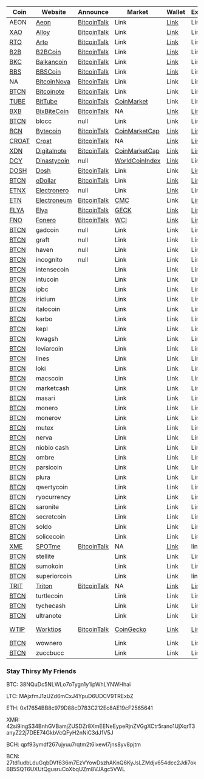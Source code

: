 |  **Coin** | **Website** | **Announce** | **Market** | **Wallet** | **Explorer** | **Algo** | **Script** | **Git** | **Donate** |
|  ------ | ------ | ------ | ------ | ------ | ------ | ------ | ------ | ------ | ------ |
|  AEON | [Aeon](http://www.aeon.cash/) | [BitcoinTalk](https://bitcointalk.org/index.php?topic=641696.0) | Link | [Link](https://www.aeon.cash/#downloads) | Link | cn_lite_v7 | [GitHub](https://github.com/aeugenegray/xmr-stak-aeon.git) |  |  WmtK9TQ6yd2ZWZDAkRsebc2ppzUq2Wuo9XRRjHMH2fvqM3ARVqk3styJ6AavJFcpJFPFtxRGAqGFoJMZGJ6YYzQ61TYGfpykX.....26de7b7abd3e434586941e246e6a0de202ca6ae4677645f990b7d61770f0fe43 |
|  [XAO](https://github.com/aeugenegray/cryptonote-coins-list/tree/master/alloy) | [Alloy](https://alloyproject.org/) | [BitcoinTalk](https://bitcointalk.org/index.php?topic=2676887.0) | Link | [Link](https://alloyproject.org/#wallet) | Link |  | Link |  | Link |
|  [RTO](https://github.com/aeugenegray/cryptonote-coins-list/tree/master/arto) | [Arto](https://www.arto.cash/) | [BitcoinTalk](https://bitcointalk.org/index.php?topic=2932583.0) | Link | [Link](https://www.arto.cash/#download) | Link |  | Link |  | Link |
|  [B2B](https://github.com/aeugenegray/cryptonote-coins-list/tree/master/b2bcoin) | [B2BCoin](https://b2bcoin.xyz/) | [BitcoinTalk](https://bitcointalk.org/index.php?topic=2098163.0) | Link | [Link](https://b2bcoin.xyz/#download) | Link |  | Link |  | Link |
|  [BKC](https://github.com/aeugenegray/cryptonote-coins-list/tree/master/balkancoin) | [Balkancoin](https://www.balkancoin.org/) | [BitcoinTalk](https://bitcointalk.org/index.php?topic=2821734.0) | Link | [Link](https://www.balkancoin.org/downloads/) | Link |  | Link |  | Link |
|  [BBS](https://github.com/aeugenegray/cryptonote-coins-list/tree/master/bbscoin) | [BBSCoin](https://bbscoin.xyz/) | [BitcoinTalk](https://bitcointalk.org/index.php?topic=2861067.0) | Link | [Link](https://bbscoin.xyz/download/#downloads) | Link |  | Link |  | Link |
|  NA | [BitcoinNova](http://bitcoinn.biz/) | [BitcoinTalk](https://bitcointalk.org/index.php?topic=2309303.0) | Link | Link | Link |  | Link |  | Link |
|  [BTCN](https://github.com/aeugenegray/cryptonote-coins-list/tree/master/bitcoinote) | [Bitcoinote](http://www.bitcoinote.org/) | [BitcoinTalk](https://bitcointalk.org/index.php?topic=2660296.0) | Link | Link | Link |  | Link |  | Link |
|  [TUBE](https://github.com/aeugenegray/cryptonote-coins-list/tree/master/bittube) | [BitTube](https://coin.bit.tube/) | [BitcoinTalk](https://bitcointalk.org/index.php?topic=2856278.0) | [CoinMarket](https://coinmarketcap.com/currencies/bit-tube/) | Link | Link |  | Link |  | Link |
|  [BXB](https://github.com/aeugenegray/cryptonote-coins-list/tree/master/bixbitecoin) | [BixBiteCoin](https://bixbite.pro/) | [BitcoinTalk](https://bitcointalk.org/index.php?topic=3443277.0) | NA | [Link](https://bixbite.pro/#download) | [Link](http://explorer.bixbite.pro/) |  | Link |  | Link |
|  [BTCN](https://github.com/aeugenegray/cryptonote-coins-list/tree/master/blocc) | blocc | null | Link | Link | Link |  | Link |  | Link |
|  [BCN](https://github.com/aeugenegray/cryptonote-coins-list/tree/master/bytecoin) | [Bytecoin](https://www.google.com/url?sa=t&rct=j&q=&esrc=s&source=web&cd=2&cad=rja&uact=8&ved=0ahUKEwipu4W3j8jbAhVnl1QKHd9CC3UQFgg9MAE&url=https%3A%2F%2Fbytecoin.org%2F&usg=AOvVaw2A2G0mFi3etnsJNATevwm1) | [BitcoinTalk](https://www.google.com/url?sa=t&rct=j&q=&esrc=s&source=web&cd=9&cad=rja&uact=8&ved=0ahUKEwiEjZnij8jbAhUOCXwKHdFvA_AQFgiKATAI&url=https%3A%2F%2Fbitcointalk.org%2Findex.php%3Ftopic%3D512747.0&usg=AOvVaw2grZmlK4Awvgh-MBE0thZE) | [CoinMarketCap](https://www.google.com/url?sa=t&rct=j&q=&esrc=s&source=web&cd=1&cad=rja&uact=8&ved=0ahUKEwipu4W3j8jbAhVnl1QKHd9CC3UQFggpMAA&url=https%3A%2F%2Fcoinmarketcap.com%2Fcurrencies%2Fbytecoin-bcn%2F&usg=AOvVaw2MaxZeoXDjodTs47TzQIQ7) | [Link](https://www.google.com/url?sa=t&rct=j&q=&esrc=s&source=web&cd=1&cad=rja&uact=8&ved=0ahUKEwif_I_0j8jbAhVrrFQKHWynAU8QFggpMAA&url=https%3A%2F%2Fbytecoin.org%2Fdownloads&usg=AOvVaw2UxlZBr-UCzkFVMQdil7w7) | [Link](https://www.google.com/url?sa=t&rct=j&q=&esrc=s&source=web&cd=1&cad=rja&uact=8&ved=0ahUKEwjLmfn8j8jbAhUJiFQKHa1MDhMQFggpMAA&url=https%3A%2F%2Fchainradar.com%2F&usg=AOvVaw1DTxfk57TE4BeObsNqUcqv) |  | Link |  | 27td1udbLduGqbDVf636m7EzVYowDszhAKnQ6KyJsLZMdjv654dcc2Jdi7ok6B5SQT6UXUtQgusruCoXbqUZm8VJAgc5VWL |
|  [CROAT](https://github.com/aeugenegray/cryptonote-coins-list/tree/master/croat) | [Croat](http://croat.cat/) | [BitcoinTalk](https://bitcointalk.org/index.php?topic=2102443.0) | NA | [Link](http://croat.cat/#downloads) | [Link](http://178.22.71.122/) |  | Link |  | Link |
|  [XDN](https://github.com/aeugenegray/cryptonote-coins-list/tree/master/digitalnote) | [Digitalnote](http://www.digitalnote.biz/) | [BitcoinTalk](https://bitcointalk.org/index.php?topic=1082745.0) | [CoinMarketCap](https://www.google.com/url?sa=t&rct=j&q=&esrc=s&source=web&cd=1&cad=rja&uact=8&ved=0ahUKEwjT5vybkcjbAhVDiVQKHd1RBaAQFggpMAA&url=https%3A%2F%2Fcoinmarketcap.com%2Fcurrencies%2Fdigitalnote%2F&usg=AOvVaw38B_B-OMzVsVjlEzzmay6B) | [Link](https://digitalnote.biz/#download) | [Link](http://chainradar.com/xdn/blocks) |  | Link |  | Link |
|  [DCY](https://github.com/aeugenegray/cryptonote-coins-list/tree/master/dinastycoin) | [Dinastycoin](http://www.dinastycoin.com/en/) | null | [WorldCoinIndex](https://worldcoinindex.com/it/moneta/dinastycoin) | [Link](https://github.com/dinastyoffreedom/dinastycoin/releases) | Link |  | Link |  | Link |
|  [DOSH](https://github.com/aeugenegray/cryptonote-coins-list/tree/master/dosh) | [Dosh](http://getdosh.org/) | [BitcoinTalk](https://bitcointalk.org/index.php?topic=2958573.0) | Link | Link | [Link](https://dosh-explorer.github.io/) |  | Link | [Github](https://github.com/mydosh/DOSH) | Link |
|  [BTCN](https://github.com/aeugenegray/cryptonote-coins-list/tree/master/edollar) | [eDollar](https://edollar.cash) | [BitcoinTalk](https://bitcointalk.org/index.php?topic=2643196.0) | Link | [Link](https://edollar.cash/#download) | [Link](https://explorer.edollar.cash/) |  | Link |  | Link |
|  [ETNX](https://github.com/aeugenegray/cryptonote-coins-list/tree/master/electronero) | [Electronero](https://electronero.org) | null | Link | [Link](https://github.com/electronero/electronero/releases) | Link |  | Link |  | Link |
|  [ETN](https://github.com/aeugenegray/cryptonote-coins-list/tree/master/electroneum) | [Electroneum](http://electroneum.com/) | [BitcoinTalk](https://bitcointalk.org/index.php?topic=2353282.0) | [CMC](https://coinmarketcap.com/currencies/electroneum/) | Link | [Link](https://blockexplorer.electroneum.com/) |  | Link |  | Link |
|  [ELYA](https://github.com/aeugenegray/cryptonote-coins-list/tree/master/elya) | [Elya](https://elyatel.com) | [BitcoinTalk](https://bitcointalk.org/index.php?topic=3118732.0) | [GECK](https://www.coingecko.com/en/coins/elya) | [Link](https://github.com/elyacoin/elyacoinwallet/releases) | [Link](https://explorer.coolbits.io/elya/) |  | Link |  | Link |
|  [FNO](https://github.com/aeugenegray/cryptonote-coins-list/tree/master/fonero) | [Fonero](https://fonero.org) | [BitcoinTalk](https://bitcointalk.org/index.php?topic=3109546) | [WCI](https://www.worldcoinindex.com/coin/fonero) | [Link](https://fonero.org/#downloads) | [Link](http://blocks.fonero.org/) |  | Link |  | Link |
|  [BTCN](https://github.com/aeugenegray/cryptonote-coins-list/tree/master/gadcoin) | gadcoin | null | Link | Link | Link |  | Link |  | Link |
|  [BTCN](https://github.com/aeugenegray/cryptonote-coins-list/tree/master/graft) | graft | null | Link | Link | Link |  | Link |  | Link |
|  [BTCN](https://github.com/aeugenegray/cryptonote-coins-list/tree/master/haven) | haven | null | Link | Link | Link |  | Link |  | Link |
|  [BTCN](https://github.com/aeugenegray/cryptonote-coins-list/tree/master/incognito) | incognito | null | Link | Link | Link |  | Link |  | Link |
|  [BTCN](https://github.com/aeugenegray/cryptonote-coins-list/tree/master/intensecoin) | intensecoin |  | Link | Link | Link |  | Link |  | Link |
|  [BTCN](https://github.com/aeugenegray/cryptonote-coins-list/tree/master/intucoin) | intucoin |  | Link | Link | Link |  | Link |  | Link |
|  [BTCN](https://github.com/aeugenegray/cryptonote-coins-list/tree/master/ipbc) | ipbc |  | Link | Link | Link |  | Link |  | Link |
|  [BTCN](https://github.com/aeugenegray/cryptonote-coins-list/tree/master/iridium) | iridium |  | Link | Link | Link |  | Link |  | Link |
|  [BTCN](https://github.com/aeugenegray/cryptonote-coins-list/tree/master/italocoin) | italocoin |  | Link | Link | Link |  | Link |  | Link |
|  [BTCN](https://github.com/aeugenegray/cryptonote-coins-list/tree/master/karbo) | karbo |  | Link | Link | Link |  | Link |  | Link |
|  [BTCN](https://github.com/aeugenegray/cryptonote-coins-list/tree/master/kepl) | kepl |  | Link | Link | Link |  | Link |  | Link |
|  [BTCN](https://github.com/aeugenegray/cryptonote-coins-list/tree/master/kwagsh) | kwagsh |  | Link | Link | Link |  | Link |  | Link |
|  [BTCN](https://github.com/aeugenegray/cryptonote-coins-list/tree/master/leviarcoin) | leviarcoin |  | Link | Link | Link |  | Link |  | Link |
|  [BTCN](https://github.com/aeugenegray/cryptonote-coins-list/tree/master/lines) | lines |  | Link | Link | Link |  | Link |  | Link |
|  [BTCN](https://github.com/aeugenegray/cryptonote-coins-list/tree/master/loki) | loki |  | Link | Link | Link |  | Link |  | Link |
|  [BTCN](https://github.com/aeugenegray/cryptonote-coins-list/tree/master/macscoin) | macscoin |  | Link | Link | Link |  | Link |  | Link |
|  [BTCN](https://github.com/aeugenegray/cryptonote-coins-list/tree/master/marketcash) | marketcash |  | Link | Link | Link |  | Link |  | Link |
|  [BTCN](https://github.com/aeugenegray/cryptonote-coins-list/tree/master/masari) | masari |  | Link | Link | Link |  | Link |  | Link |
|  [BTCN](https://github.com/aeugenegray/cryptonote-coins-list/tree/master/bitcoinote) | monero |  | Link | Link | Link |  | Link |  | 42si9ingS34BnhGVBamjZUSDZr8XmEENeEypeRjnZVGgXCtr5rano1UjXqrT3anyZ22j7DEE74GkbVcQFyH2nNiC3dJ1V5J |
|  [BTCN](https://github.com/aeugenegray/cryptonote-coins-list/tree/master/bitcoinote) | monerov |  | Link | Link | Link |  | Link |  | Link |
|  [BTCN](https://github.com/aeugenegray/cryptonote-coins-list/tree/master/bitcoinote) | mutex |  | Link | Link | Link |  | Link |  | Link |
|  [BTCN](https://github.com/aeugenegray/cryptonote-coins-list/tree/master/bitcoinote) | nerva |  | Link | Link | Link |  | Link |  | Link |
|  [BTCN](https://github.com/aeugenegray/cryptonote-coins-list/tree/master/bitcoinote) | niobio cash |  | Link | Link | Link |  | Link |  | Link |
|  [BTCN](https://github.com/aeugenegray/cryptonote-coins-list/tree/master/bitcoinote) | ombre |  | Link | Link | Link |  | Link |  | Link |
|  [BTCN](https://github.com/aeugenegray/cryptonote-coins-list/tree/master/bitcoinote) | parsicoin |  | Link | Link | Link |  | Link |  | Link |
|  [BTCN](https://github.com/aeugenegray/cryptonote-coins-list/tree/master/bitcoinote) | plura |  | Link | Link | Link |  | Link |  | Link |
|  [BTCN](https://github.com/aeugenegray/cryptonote-coins-list/tree/master/bitcoinote) | qwertycoin |  | Link | Link | Link |  | Link |  | QWC1ezpQa8xhjAkAMNM2p5G7kuLrmXu8XjidgccoPEZncY4vKB4DD2MhiRx3qmWaKqcBUsVGVdnFjCD7P5Lmij1G1SCNpihRdT |
|  [BTCN](https://github.com/aeugenegray/cryptonote-coins-list/tree/master/bitcoinote) | ryocurrency |  | Link | Link | Link |  | Link |  | Link |
|  [BTCN](https://github.com/aeugenegray/cryptonote-coins-list/tree/master/bitcoinote) | saronite |  | Link | Link | Link |  | Link |  | Link |
|  [BTCN](https://github.com/aeugenegray/cryptonote-coins-list/tree/master/bitcoinote) | secretcoin |  | Link | Link | Link |  | Link |  | Link |
|  [BTCN](https://github.com/aeugenegray/cryptonote-coins-list/tree/master/bitcoinote) | soldo |  | Link | Link | Link |  | Link |  | Link |
|  [BTCN](https://github.com/aeugenegray/cryptonote-coins-list/tree/master/bitcoinote) | solicecoin |  | Link | Link | Link |  | Link |  | Link |
|  [XME](https://github.com/aeugenegray/cryptonote-coins-list/tree/master/spotme) | [SPOTme](https://www2.spotmecoin.com/) | [BitcoinTalk](https://bitcointalk.org/index.php?topic=2701367.0) | NA | [Link](https://www2.spotmecoin.com/) | link | cn_lite_v7 | [GitHub](https://github.com/aeugenegray/xmr-stak-spotme) |  | Link |
|  [BTCN](https://github.com/aeugenegray/cryptonote-coins-list/tree/master/bitcoinote) | stellite |  | Link | Link | Link |  | Link |  | Link |
|  [BTCN](https://github.com/aeugenegray/cryptonote-coins-list/tree/master/bitcoinote) | sumokoin |  | Link | Link | Link |  | Link |  | Link |
|  [BTCN](https://github.com/aeugenegray/cryptonote-coins-list/tree/master/bitcoinote) | superiorcoin |  | Link | Link | link |  | Link |  | Link |
|  [TRIT](https://github.com/aeugenegray/cryptonote-coins-list/tree/master/triton) | [Triton](https://tritonproject.org/) | [BitcoinTalk](https://bitcointalk.org/index.php?topic=2944793.0) | NA | [Link](https://tritonproject.org/#wallets) | [Link](http://explorer.tritonproject.org/) | cn_lite_v7 | [GitHub](https://github.com/aeugenegray/xmr-stak-triton) | [GitHub](https://github.com/Triton-io) | Tw1Wf4BYraTYsWMA7SRiQbTLHpzoVueedCsDBjXAF6tZC9Fjjw7s1pnhTfMjeAMcZJ7JMKipyfSTYdRiAAagUNae28hB14UFA |
|  [BTCN](https://github.com/aeugenegray/cryptonote-coins-list/tree/master/bitcoinote) | turtlecoin |  | Link | Link | Link |  | Link |  | Link |
|  [BTCN](https://github.com/aeugenegray/cryptonote-coins-list/tree/master/bitcoinote) | tychecash |  | Link | Link | Link |  | Link |  | Link |
|  [BTCN](https://github.com/aeugenegray/cryptonote-coins-list/tree/master/bitcoinote) | ultranote |  | Link | Link | Link |  | Link |  | Link |
|  [WTIP](https://github.com/aeugenegray/cryptonote-coins-list/tree/master/worktips) | [Worktips](http://worktips.info/) | [BitcoinTalk](https://bitcointalk.org/index.php?topic=3086019.0) | [CoinGecko](https://www.coingecko.com/en/price_charts/worktips/usd) | [Link](http://worktips.info/) | [Link](http://blockexplorer.worktips.info/) | cn_lite-v1 | [Github](https://github.com/aeugenegray/xmr-stak-worktips) | [GitHub](https://github.com/worktips) | Link |
|  [BTCN](https://github.com/aeugenegray/cryptonote-coins-list/tree/master/bitcoinote) | wownero |  | Link | Link | Link |  | Link |  | Link |
|  [BTCN](https://github.com/aeugenegray/cryptonote-coins-list/tree/master/bitcoinote) | zuccbucc |  | Link | Link | Link |  | Link |  | Link |

### Stay Thirsy My Friends

BTC: 38NQuDc5NLWLo7oTygn1y1ipWhLYNWHhai

LTC: MAjxfmJ1zUZd6mCxJ4YpuD6UDCV9TRExbZ

ETH: 0x17654BB8c979D88cD783C212Ec8AE19cF2565641

XMR: 42si9ingS34BnhGVBamjZUSDZr8XmEENeEypeRjnZVGgXCtr5rano1UjXqrT3anyZ22j7DEE74GkbVcQFyH2nNiC3dJ1V5J

BCH: qpf93ymdf267ujyuu7rqtm2t6lxewl7jns8yv8pjtm

BCN: 27td1udbLduGqbDVf636m7EzVYowDszhAKnQ6KyJsLZMdjv654dcc2Jdi7ok6B5SQT6UXUtQgusruCoXbqUZm8VJAgc5VWL
